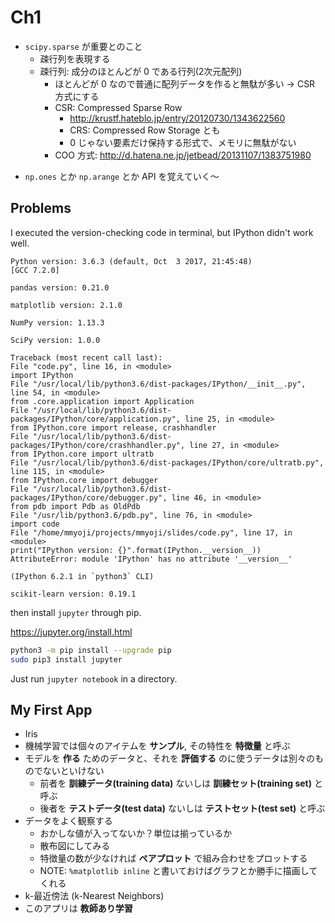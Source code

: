 # Ch1

- `scipy.sparse` が重要とのこと
  - 疎行列を表現する
  - 疎行列: 成分のほとんどが 0 である行列(2次元配列)
    - ほとんどが 0 なので普通に配列データを作ると無駄が多い → CSR 方式にする
    - CSR: Compressed Sparse Row
      - http://krustf.hateblo.jp/entry/20120730/1343622560
      - CRS: Compressed Row Storage とも
      - 0 じゃない要素だけ保持する形式で、メモリに無駄がない
    - COO 方式: http://d.hatena.ne.jp/jetbead/20131107/1383751980
* `np.ones` とか `np.arange` とか API を覚えていく〜

## Problems

I executed the version-checking code in terminal, but IPython didn't work well.

```
Python version: 3.6.3 (default, Oct  3 2017, 21:45:48)
[GCC 7.2.0]

pandas version: 0.21.0

matplotlib version: 2.1.0

NumPy version: 1.13.3

SciPy version: 1.0.0

Traceback (most recent call last):
File "code.py", line 16, in <module>
import IPython
File "/usr/local/lib/python3.6/dist-packages/IPython/__init__.py", line 54, in <module>
from .core.application import Application
File "/usr/local/lib/python3.6/dist-packages/IPython/core/application.py", line 25, in <module>
from IPython.core import release, crashhandler
File "/usr/local/lib/python3.6/dist-packages/IPython/core/crashhandler.py", line 27, in <module>
from IPython.core import ultratb
File "/usr/local/lib/python3.6/dist-packages/IPython/core/ultratb.py", line 115, in <module>
from IPython.core import debugger
File "/usr/local/lib/python3.6/dist-packages/IPython/core/debugger.py", line 46, in <module>
from pdb import Pdb as OldPdb
File "/usr/lib/python3.6/pdb.py", line 76, in <module>
import code
File "/home/mmyoji/projects/mmyoji/slides/code.py", line 17, in <module>
print("IPython version: {}".format(IPython.__version__))
AttributeError: module 'IPython' has no attribute '__version__'

(IPython 6.2.1 in `python3` CLI)

scikit-learn version: 0.19.1
```

then install `jupyter` through pip.

https://jupyter.org/install.html

```bash
python3 -m pip install --upgrade pip
sudo pip3 install jupyter
```

Just run `jupyter notebook` in a directory.

## My First App

* Iris
* 機械学習では個々のアイテムを **サンプル**, その特性を **特徴量** と呼ぶ
* モデルを **作る** ためのデータと、それを **評価する** のに使うデータは別々のものでないといけない
  * 前者を **訓練データ(training data)** ないしは **訓練セット(training set)** と呼ぶ
  * 後者を **テストデータ(test data)** ないしは **テストセット(test set)** と呼ぶ
* データをよく観察する
  * おかしな値が入ってないか？単位は揃っているか
  * 散布図にしてみる
  * 特徴量の数が少なければ **ペアプロット** で組み合わせをプロットする
  * NOTE: `%matplotlib inline` と書いておけばグラフとか勝手に描画してくれる
* k-最近傍法 (k-Nearest Neighbors)
* このアプリは **教師あり学習**
